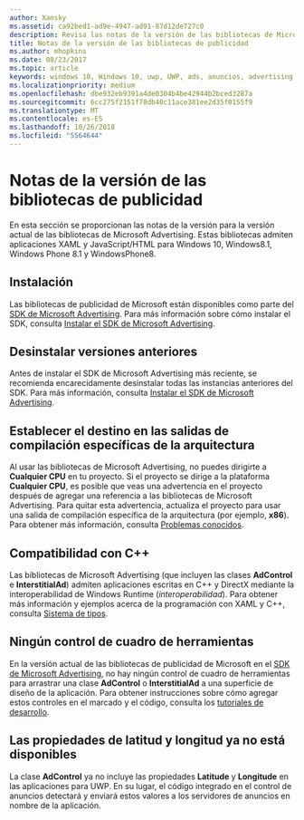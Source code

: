 ```yaml
---
author: Xansky
ms.assetid: ca92bed1-ad9e-4947-ad91-87d12de727c0
description: Revisa las notas de la versión de las bibliotecas de Microsoft Advertising.
title: Notas de la versión de las bibliotecas de publicidad
ms.author: mhopkins
ms.date: 08/23/2017
ms.topic: article
keywords: windows 10, Windows 10, uwp, UWP, ads, anuncios, advertising, publicidad, release notes, notas de la versión
ms.localizationpriority: medium
ms.openlocfilehash: dbe932eb9391a4de0304b4be42944b2bced3287a
ms.sourcegitcommit: 6cc275f2151f78db40c11ace381ee2d35f0155f9
ms.translationtype: MT
ms.contentlocale: es-ES
ms.lasthandoff: 10/26/2018
ms.locfileid: "5564644"
---
```

# <a name="release-notes-for-the-advertising-libraries"></a>Notas de la versión de las bibliotecas de publicidad




En esta sección se proporcionan las notas de la versión para la versión actual de las bibliotecas de Microsoft Advertising. Estas bibliotecas admiten aplicaciones XAML y JavaScript/HTML para Windows 10, Windows8.1, Windows Phone 8.1 y WindowsPhone8.

## <a name="installation"></a>Instalación


Las bibliotecas de publicidad de Microsoft están disponibles como parte del [SDK de Microsoft Advertising](http://aka.ms/ads-sdk-uwp). Para más información sobre cómo instalar el SDK, consulta [Instalar el SDK de Microsoft Advertising](install-the-microsoft-advertising-libraries.md).

## <a name="uninstall-previous-versions"></a>Desinstalar versiones anteriores

Antes de instalar el SDK de Microsoft Advertising más reciente, se recomienda encarecidamente desinstalar todas las instancias anteriores del SDK. Para más información, consulta [Instalar el SDK de Microsoft Advertising](install-the-microsoft-advertising-libraries.md).

## <a name="target-architecture-specific-build-outputs"></a>Establecer el destino en las salidas de compilación específicas de la arquitectura

Al usar las bibliotecas de Microsoft Advertising, no puedes dirigirte a **Cualquier CPU** en tu proyecto. Si el proyecto se dirige a la plataforma **Cualquier CPU**, es posible que veas una advertencia en el proyecto después de agregar una referencia a las bibliotecas de Microsoft Advertising. Para quitar esta advertencia, actualiza el proyecto para usar una salida de compilación específica de la arquitectura (por ejemplo, **x86**). Para obtener más información, consulta [Problemas conocidos](known-issues-for-the-advertising-libraries.md).

## <a name="c-support"></a>Compatibilidad con C++

Las bibliotecas de Microsoft Advertising (que incluyen las clases **AdControl** e **InterstitialAd**) admiten aplicaciones escritas en C++ y DirectX mediante la interoperabilidad de Windows Runtime (*interoperabilidad*). Para obtener más información y ejemplos acerca de la programación con XAML y C++, consulta [Sistema de tipos](https://docs.microsoft.com/cpp/cppcx/type-system-c-cx).

## <a name="no-toolbox-control"></a>Ningún control de cuadro de herramientas

En la versión actual de las bibliotecas de publicidad de Microsoft en el [SDK de Microsoft Advertising](http://aka.ms/ads-sdk-uwp), no hay ningún control de cuadro de herramientas para arrastrar una clase **AdControl** o **InterstitialAd** a una superficie de diseño de la aplicación. Para obtener instrucciones sobre cómo agregar estos controles en el marcado y el código, consulta los [tutoriales de desarrollo](developer-walkthroughs.md).

## <a name="latitude-and-longitude-properties-no-longer-available"></a>Las propiedades de latitud y longitud ya no está disponibles

La clase **AdControl** ya no incluye las propiedades **Latitude** y **Longitude** en las aplicaciones para UWP. En su lugar, el código integrado en el control de anuncios detectará y enviará estos valores a los servidores de anuncios en nombre de la aplicación.


 

 
